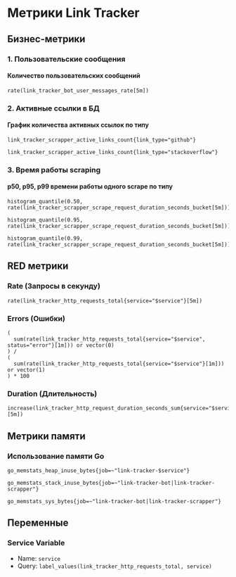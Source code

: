 # Метрики Link Tracker

## Бизнес-метрики

### 1. Пользовательские сообщения

#### Количество пользовательских сообщений
```promql
rate(link_tracker_bot_user_messages_rate[5m])
```

### 2. Активные ссылки в БД

#### График количества активных ссылок по типу
```promql
link_tracker_scrapper_active_links_count{link_type="github"}

link_tracker_scrapper_active_links_count{link_type="stackoverflow"}
```

### 3. Время работы scraping

#### p50, p95, p99 времени работы одного scrape по типу
```promql
histogram_quantile(0.50, rate(link_tracker_scrapper_scrape_request_duration_seconds_bucket[5m]))

histogram_quantile(0.95, rate(link_tracker_scrapper_scrape_request_duration_seconds_bucket[5m]))

histogram_quantile(0.99, rate(link_tracker_scrapper_scrape_request_duration_seconds_bucket[5m]))
```

## RED метрики

### Rate (Запросы в секунду)
```promql
rate(link_tracker_http_requests_total{service="$service"}[5m])
```

### Errors (Ошибки)
```promql
(
  sum(rate(link_tracker_http_requests_total{service="$service", status="error"}[1m])) or vector(0)
) / 
(
  sum(rate(link_tracker_http_requests_total{service="$service"}[1m])) or vector(1)
) * 100
```

### Duration (Длительность)
```promql
increase(link_tracker_http_request_duration_seconds_sum{service="$service"}[5m])
```

## Метрики памяти

### Использование памяти Go
```promql
go_memstats_heap_inuse_bytes{job=~"link-tracker-$service"}

go_memstats_stack_inuse_bytes{job=~"link-tracker-bot|link-tracker-scrapper"}

go_memstats_sys_bytes{job=~"link-tracker-bot|link-tracker-scrapper"}
```

## Переменные

### Service Variable
- Name: `service`
- Query: `label_values(link_tracker_http_requests_total, service)`
